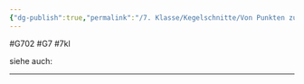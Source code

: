 ```yaml
---
{"dg-publish":true,"permalink":"/7. Klasse/Kegelschnitte/Von Punkten zur Kreisgleichung/"}
---
```


#G702 #G7 #7kl

siehe auch:
___
